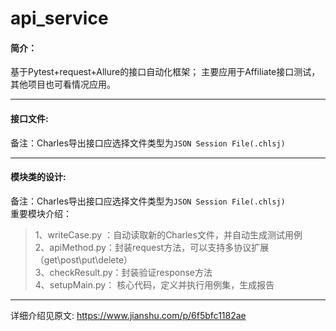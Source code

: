 # api_service
#### 简介：

基于Pytest+request+Allure的接口自动化框架；
主要应用于Affiliate接口测试，其他项目也可看情况应用。

----
#### 接口文件:

备注：Charles导出接口应选择文件类型为`JSON Session File(.chlsj)`

----
#### 模块类的设计:
备注：Charles导出接口应选择文件类型为`JSON Session File(.chlsj)`\
重要模块介绍：
>1、writeCase.py ：自动读取新的Charles文件，并自动生成测试用例 \
 2、apiMethod.py：封装request方法，可以支持多协议扩展（get\post\put\delete）\
 3、checkResult.py：封装验证response方法\
 4、setupMain.py： 核心代码，定义并执行用例集，生成报告

----

详细介绍见原文: https://www.jianshu.com/p/6f5bfc1182ae

